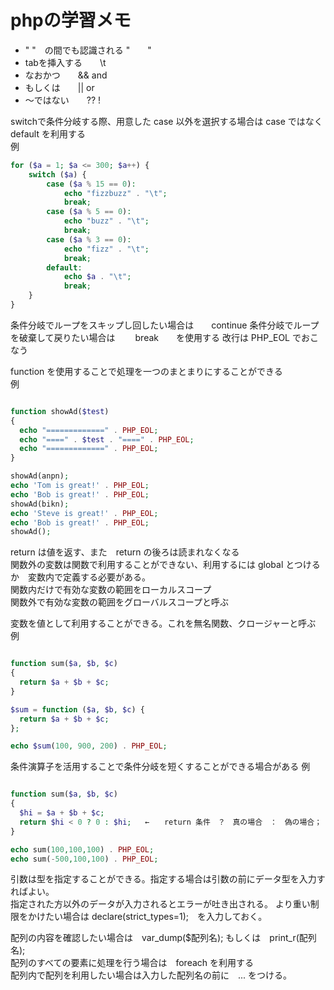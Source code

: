 # phpの学習メモ
* " "　の間でも認識される "　　\"  
* tabを挿入する　　\t  
* なおかつ　　&&  and  
* もしくは　　||  or  
* ～ではない　　?? !

switchで条件分岐する際、用意した case 以外を選択する場合は
case ではなく default を利用する  
例

```php
for ($a = 1; $a <= 300; $a++) {
    switch ($a) {
        case ($a % 15 == 0):
            echo "fizzbuzz" . "\t";
            break;
        case ($a % 5 == 0):
            echo "buzz" . "\t";
            break;
        case ($a % 3 == 0):
            echo "fizz" . "\t";
            break;
        default:
            echo $a . "\t";
            break;
    }
}
```

条件分岐でループをスキップし回したい場合は　　continue
条件分岐でループを破棄して戻りたい場合は　　 break　　を使用する
改行は PHP_EOL でおこなう

function  を使用することで処理を一つのまとまりにすることができる  
例

```php

function showAd($test)
{
  echo "=============" . PHP_EOL;
  echo "====" . $test . "====" . PHP_EOL;
  echo "=============" . PHP_EOL;
}

showAd(anpn);
echo 'Tom is great!' . PHP_EOL;
echo 'Bob is great!' . PHP_EOL;
showAd(bikn);
echo 'Steve is great!' . PHP_EOL;
echo 'Bob is great!' . PHP_EOL;
showAd();
```

return  は値を返す、また　return  の後ろは読まれなくなる  
関数外の変数は関数で利用することができない、利用するには  global  とつけるか　変数内で定義する必要がある。  
関数内だけで有効な変数の範囲をローカルスコープ  
関数外で有効な変数の範囲をグローバルスコープと呼ぶ

変数を値として利用することができる。これを無名関数、クロージャーと呼ぶ  
例

```php

function sum($a, $b, $c)
{
  return $a + $b + $c;
}

$sum = function ($a, $b, $c) {
  return $a + $b + $c;
};

echo $sum(100, 900, 200) . PHP_EOL;
```

条件演算子を活用することで条件分岐を短くすることができる場合がある
例

```php

function sum($a, $b, $c) 
{
  $hi = $a + $b + $c;
  return $hi < 0 ? 0 : $hi;   ←　　return 条件　？　真の場合　：　偽の場合；
}

echo sum(100,100,100) . PHP_EOL;
echo sum(-500,100,100) . PHP_EOL;
```

引数は型を指定することができる。指定する場合は引数の前にデータ型を入力すればよい。  
指定された方以外のデータが入力されるとエラーが吐き出される。 
より重い制限をかけたい場合は  declare(strict_types=1);　を入力しておく。

配列の内容を確認したい場合は　var_dump($配列名);  もしくは　print_r(配列名);  
配列のすべての要素に処理を行う場合は　foreach  を利用する  
配列内で配列を利用したい場合は入力した配列名の前に　... をつける。  
